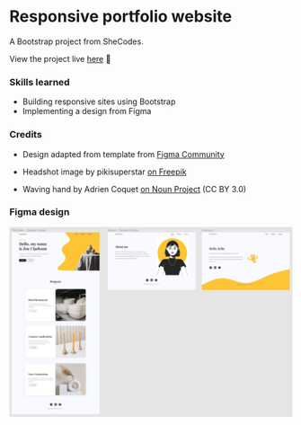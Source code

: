 # Responsive portfolio website

A Bootstrap project from SheCodes.

View the project live <a href="https://main--glittery-jelly-27dbae.netlify.app/" target="_blank">here</a> 👀

### Skills learned

- Building responsive sites using Bootstrap
- Implementing a design from Figma

### Credits

- Design adapted from template from <a href="https://www.figma.com/community/file/946944225031473055" target="_blank">Figma Community</a>

- Headshot image by pikisuperstar <a href="https://www.freepik.com/free-vector/hand-drawn-different-profile-icons-pack_17863156.htm#query=face&position=5&from_view=search&track=sph" target="_blank">on Freepik</a>

- Waving hand by Adrien Coquet <a href="https://thenounproject.com/browse/icons/term/waving/" target="_blank" title="waving Icons"> on Noun Project</a> (CC BY 3.0)

### Figma design

<img src="/images/figmadesign.png">
